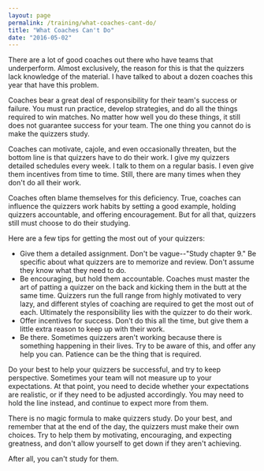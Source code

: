```yaml
---
layout: page
permalink: /training/what-coaches-cant-do/
title: "What Coaches Can't Do"
date: "2016-05-02"
---
```


There are a lot of good coaches out there who have teams that underperform. Almost exclusively, the reason for this is that the quizzers lack knowledge of the material. I have talked to about a dozen coaches this year that have this problem.

Coaches bear a great deal of responsibility for their team's success or failure. You must run practice, develop strategies, and do all the things required to win matches. No matter how well you do these things, it still does not guarantee success for your team. The one thing you cannot do is make the quizzers study.

Coaches can motivate, cajole, and even occasionally threaten, but the bottom line is that quizzers have to do their work. I give my quizzers detailed schedules every week. I talk to them on a regular basis. I even give them incentives from time to time. Still, there are many times when they don't do all their work.

Coaches often blame themselves for this deficiency. True, coaches can influence the quizzers work habits by setting a good example, holding quizzers accountable, and offering encouragement. But for all that, quizzers still must choose to do their studying.

Here are a few tips for getting the most out of your quizzers:

- Give them a detailed assignment. Don't be vague--"Study chapter 9." Be specific about what quizzers are to memorize and review. Don't assume they know what they need to do.
- Be encouraging, but hold them accountable. Coaches must master the art of patting a quizzer on the back and kicking them in the butt at the same time. Quizzers run the full range from highly motivated to very lazy, and different styles of coaching are required to get the most out of each. Ultimately the responsibility lies with the quizzer to do their work.
- Offer incentives for success. Don't do this all the time, but give them a little extra reason to keep up with their work.
- Be there. Sometimes quizzers aren't working because there is something happening in their lives. Try to be aware of this, and offer any help you can. Patience can be the thing that is required.

Do your best to help your quizzers be successful, and try to keep perspective. Sometimes your team will not measure up to your expectations. At that point, you need to decide whether your expectations are realistic, or if they need to be adjusted accordingly. You may need to hold the line instead, and continue to expect more from them.

There is no magic formula to make quizzers study. Do your best, and remember that at the end of the day, the quizzers must make their own choices. Try to help them by motivating, encouraging, and expecting greatness, and don't allow yourself to get down if they aren't achieving.

After all, you can't study for them.
